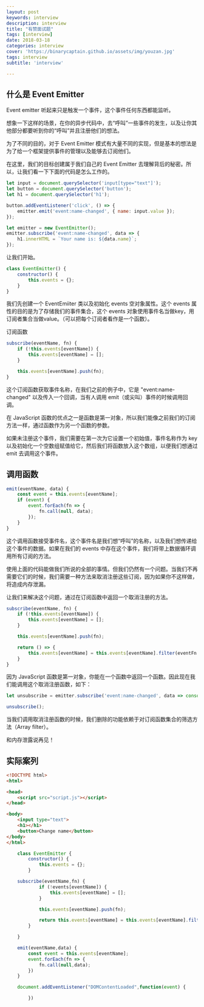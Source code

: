 ```yaml
---
layout: post
keywords: interview
description: interview
title: "有赞面试题"
tags: [interview]
date: 2018-03-18
categories: interview
cover: 'https://binarycaptain.github.io/assets/img/youzan.jpg'
tags: interview
subtitle: 'interview'

---
```



## 什么是 Event Emitter

Event emitter 听起来只是触发一个事件，这个事件任何东西都能监听。

想象一下这样的场景，在你的异步代码中，去“呼叫”一些事件的发生，以及让你其他部分都要听到你的“呼叫”并且注册他们的想法。

为了不同的目的，对于 Event Emitter 模式有大量不同的实现，但是基本的想法是为了给一个框架提供事件的管理以及能够去订阅他们。

在这里，我们的目标创建属于我们自己的 Event Emitter 去理解背后的秘密。所以，让我们看一下下面的代码是怎么工作的。

```javascript
let input = document.querySelector('input[type="text"]');
let button = document.querySelector('button');
let h1 = document.querySelector('h1');

button.addEventListener('click', () => {
    emitter.emit('event:name-changed', { name: input.value });
});

let emitter = new EventEmitter();
emitter.subscribe('event:name-changed', data => {
    h1.innerHTML = `Your name is: ${data.name}`;
});
```

让我们开始。

```javascript
class EventEmitter() {
	constructor() {
		this.events = {};
	}
}
```

我们先创建一个 EventEmiiter 类以及初始化 events 空对象属性。这个 events 属性的目的是为了存储我们的事件集合，这个 events 对象使用事件名当做key，用订阅者集合当做value。（可以把每个订阅者看作是一个函数）。

订阅函数

```javascript
subscribe(eventName, fn) {
    if (!this.events[eventName]) {
        this.events[eventName] = [];
    }

    this.events[eventName].push(fn);
}
```

这个订阅函数获取事件名称，在我们之前的例子中，它是 "event:name-changed" 以及传入一个回调，当有人调用 emit（或尖叫）事件的时候调用回调。

在 JavaScript 函数的优点之一是函数是第一对象，所以我们能像之前我们的订阅方法一样，通过函数作为另一个函数的参数。

如果未注册这个事件，我们需要在第一次为它设置一个初始值，事件名称作为 key 以及初始化一个空数组赋值给它，然后我们将函数放入这个数组，以便我们想通过 emit 去调用这个事件。

## 调用函数

```javascript
emit(eventName, data) {
    const event = this.events[eventName];
    if (event) {
        event.forEach(fn => {
            fn.call(null, data);
        });
    }
}
```

这个调用函数接受事件名，这个事件名是我们想“呼叫”的名称，以及我们想传递给这个事件的数据。如果在我们的 events 中存在这个事件，我们将带上数据循环调用所有订阅的方法。

使用上面的代码能做我们所说的全部的事情。但我们仍然有一个问题。当我们不再需要它们的时候，我们需要一种方法来取消注册这些订阅，因为如果你不这样做，将造成内存泄漏。

让我们来解决这个问题，通过在订阅函数中返回一个取消注册的方法。

```javascript
subscribe(eventName, fn) {
    if (!this.events[eventName]) {
        this.events[eventName] = [];
    }

    this.events[eventName].push(fn);

    return () => {
        this.events[eventName] = this.events[eventName].filter(eventFn => fn !== eventFn);
    }
}
```

因为 JavaScript 函数是第一对象，你能在一个函数中返回一个函数。因此现在我们能调用这个取消注册函数，如下：

```javascript
let unsubscribe = emitter.subscribe('event:name-changed', data => console.log(data));

unsubscribe();
```

当我们调用取消注册函数的时候，我们删除的功能依赖于对订阅函数集合的筛选方法（Array filter）。

和内存泄露说再见！

## 实际案列

```html
<!DOCTYPE html>
<html>

<head>
    <script src="script.js"></script>
</head>

<body>
    <input type="text">
    <h1></h1>
    <button>Change name</button>
</body>
</html>
```
```javascript
    class EventEmitter {
        constructor() {
            this.events = {};
        }

    subscribe(eventName,fn) {
            if (!events[eventName]) {
                this.events[eventName] = [];
            }

            this.events[eventName].push(fn);

            return this.events[eventName] = this.events[eventName].filter(eventFn => fn !== eventFn);
        }

    }

    emit(eventName,data) {
        const event = this.events[eventName];
        event.forEach(fn => {
            fn.call(null,data);
        })
    }

    document.addEventListener("DOMContentLoaded",function(event) {

        })


```











